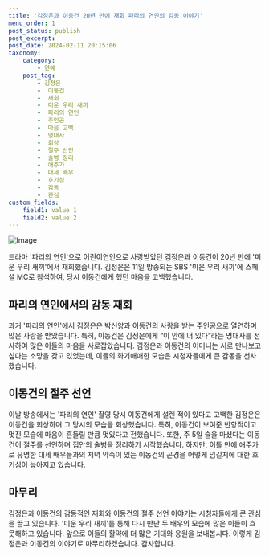 ```yaml
---
title: '김정은과 이동건 20년 만에 재회 파리의 연인의 감동 이야기'
menu_order: 1
post_status: publish
post_excerpt: 
post_date: 2024-02-11 20:15:06
taxonomy:
    category:
        - 연예
    post_tag:
        - 김정은
        -  이동건
        -  재회
        -  미운 우리 새끼
        -  파리의 연인
        -  주인공
        -  마음 고백
        -  명대사
        -  회상
        -  절주 선언
        -  술병 정리
        -  애주가
        -  대세 배우
        -  호기심
        -  감동
        -  관심
custom_fields:
    field1: value 1
    field2: value 2
---
```


![Image](https://ssl.pstatic.net/mimgnews/image/468/2024/02/11/0001029561_001_20240211151003906.jpg?type=w540)

드라마 '파리의 연인'으로 어린이연인으로 사랑받았던 김정은과 이동건이 20년 만에 '미운 우리 새끼'에서 재회했습니다. 김정은은 11일 방송되는 SBS '미운 우리 새끼'에 스페셜 MC로 참석하여, 당시 이동건에게 했던 마음을 고백했습니다.
## 파리의 연인에서의 감동 재회
과거 '파리의 연인'에서 김정은은 박신양과 이동건의 사랑을 받는 주인공으로 열연하며 많은 사랑을 받았습니다. 특히, 이동건은 김정은에게 “이 안에 너 있다”라는 명대사를 선사하여 많은 이들의 마음을 사로잡았습니다. 
김정은과 이동건의 어머니는 서로 만나보고 싶다는 소망을 갖고 있었는데, 이들의 화기애애한 모습은 시청자들에게 큰 감동을 선사했습니다.
## 이동건의 절주 선언
이날 방송에서는 '파리의 연인' 촬영 당시 이동건에게 설렌 적이 있다고 고백한 김정은은 이동건을 회상하며 그 당시의 모습을 회상했습니다. 특히, 이동건이 보여준 반항적이고 멋진 모습에 마음이 흔들릴 만큼 멋있다고 전했습니다.
또한, 주 5일 술을 마셨다는 이동건이 절주를 선언하며 집안의 술병을 정리하기 시작했습니다. 하지만, 이틀 만에 애주가로 유명한 대세 배우들과의 저녁 약속이 있는 이동건의 곤경을 어떻게 넘길지에 대한 호기심이 높아지고 있습니다.
## 마무리
김정은과 이동건의 감동적인 재회와 이동건의 절주 선언 이야기는 시청자들에게 큰 관심을 끌고 있습니다. '미운 우리 새끼'를 통해 다시 만난 두 배우의 모습에 많은 이들이 흐뭇해하고 있습니다. 앞으로 이들의 활약에 더 많은 기대와 응원을 보내봅시다.
이렇게 김정은과 이동건의 이야기로 마무리하겠습니다. 감사합니다.
